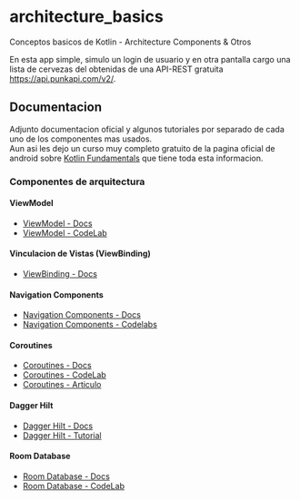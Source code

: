 # architecture_basics
Conceptos basicos de Kotlin - Architecture Components &amp; Otros

En esta app simple, simulo un login de usuario y en otra pantalla cargo una lista de cervezas del 
obtenidas de una API-REST gratuita https://api.punkapi.com/v2/.

## Documentacion
Adjunto documentacion oficial y algunos tutoriales por separado de cada uno de los componentes mas usados.\
Aun asi les dejo un curso muy completo gratuito de la pagina oficial de android sobre 
[Kotlin Fundamentals](https://developer.android.com/courses/android-basics-kotlin/course) que tiene 
toda esta informacion.

### Componentes de arquitectura
#### ViewModel
- [ViewModel - Docs](https://developer.android.com/topic/libraries/architecture/viewmodel?hl=es-419)
- [ViewModel - CodeLab](https://developer.android.com/courses/pathways/android-basics-kotlin-unit-3-pathway-3?hl=es-419)

#### Vinculacion de Vistas (ViewBinding)
- [ViewBinding - Docs](https://developer.android.com/topic/libraries/view-binding?hl=es-419)

#### Navigation Components
- [Navigation Components - Docs ](https://developer.android.com/guide/navigation?hl=es-419)
- [Navigation Components - Codelabs ](https://developer.android.com/courses/android-basics-kotlin/unit-3)

#### Coroutines
- [Coroutines - Docs ](https://developer.android.com/kotlin/coroutines?hl=es-419)
- [Coroutines - CodeLab ](https://developer.android.com/courses/pathways/android-basics-kotlin-unit-4-pathway-1)
- [Coroutines - Articulo](https://medium.com/androiddevelopers/coroutines-on-android-part-i-getting-the-background-3e0e54d20bb)

#### Dagger Hilt
- [Dagger Hilt - Docs ](https://developer.android.com/training/dependency-injection/hilt-android?hl=es-419)
- [Dagger Hilt - Tutorial ](https://www.youtube.com/watch?v=t6ZuzSu2UHI&t=3s&ab_channel=Programaci%C3%B3nAndroidbyAristiDevs)

#### Room Database
- [Room Database - Docs ](https://developer.android.com/training/data-storage/room?hl=es-419)
- [Room Database - CodeLab ](https://developer.android.com/codelabs/basic-android-kotlin-training-intro-room-flow?hl=es-419#0)